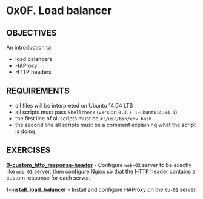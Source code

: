 # 0x0F. Load balancer   

## OBJECTIVES   
An introduction to:   
   * load balancers   
   * HAProxy   
   * HTTP headers   

## REQUIREMENTS   
   * all files will be interpreted on Ubuntu 14.04 LTS
   * all scripts must pass `Shellcheck` (version `0.3.3-1~ubuntu14.04.1`)
   * the first line of all scripts must be `#!/usr/bin/env bash`
   * the second line all scripts must be a comment explaining what the script is doing 

## EXERCISES   

**[0-custom_http_response-header](0-custom_http_response-header)** - Configure `web-02` server to be exactly like `web-01` server, then configure Nginx so that the HTTP header contains a custom response for each server.   

**[1-install_load_balancer](1-install_load_balancer)** - Install and configure HAProxy on the `lb-01` server.   
